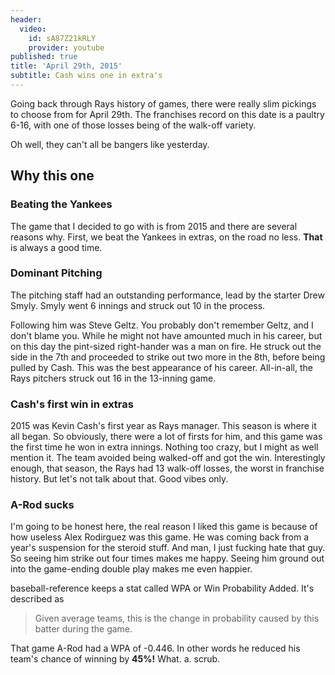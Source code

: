 ```yaml
---
header:
  video:
    id: sA87Z21kRLY
    provider: youtube
published: true
title: 'April 29th, 2015'
subtitle: Cash wins one in extra's
---
```



Going back through Rays history of games, there were really slim pickings to choose from for April 29th. The franchises record on this date is a paultry 6-16, with one of those losses being of the walk-off variety. 

Oh well, they can't all be bangers like yesterday.

## Why this one

### Beating the Yankees

The game that I decided to go with is from 2015 and there are several reasons why. First, we beat the Yankees in extras, on the road no less. **That** is always a good time. 

### Dominant Pitching

The pitching staff had an outstanding performance, lead by the starter Drew Smyly. Smyly went 6 innings and struck out 10 in the process. 

Following him was Steve Geltz. You probably don't remember Geltz, and I don't blame you. While he might not have amounted much in his career, but on this day the pint-sized right-hander was a man on fire. He struck out the side in the 7th and proceeded to strike out two more in the 8th, before being pulled by Cash. This was the best appearance of his career. All-in-all, the Rays pitchers struck out 16 in the 13-inning game.

### Cash's first win in extras

2015 was Kevin Cash's first year as Rays manager. This season is where it all began. So obviously, there were a lot of firsts for him, and this game was the first time he won in extra innings. Nothing too crazy, but I might as well mention it. The team avoided being walked-off and got the win. Interestingly enough, that season, the Rays had 13 walk-off losses, the worst in franchise history. But let's not talk about that. Good vibes only.

### A-Rod sucks

I'm going to be honest here, the real reason I liked this game is because of how useless Alex Rodirguez was this game. He was coming back from a year's suspension for the steroid stuff. And man, I just fucking hate that guy. So seeing him strike out four times makes me happy. Seeing him ground out into the game-ending double play makes me even happier. 

baseball-reference keeps a stat called WPA or Win Probability Added. It's described as 

>Given average teams, this is the change in probability caused by this batter during the game.
    
That game A-Rod had a WPA of -0.446. In other words he reduced his team's chance of winning by **45%!** What. a. scrub.

